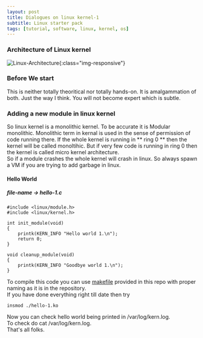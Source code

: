 ```yaml
---
layout: post
title: Dialogues on linux kernel-1
subtitle: Linux starter pack
tags: [tutorial, software, linux, kernel, os]
---
```

### Architecture of Linux kernel
![Linux-Architecture](https://i.pinimg.com/originals/a4/76/e5/a476e5ac785fa192712b24316bfaf3c3.gif){:class="img-responsive"}
### Before We start
This is neither totally theoritical nor totally hands-on. It is amalgammation of both. Just the way I think. You will not become expert which is subtle.  
### Adding a new module in linux kernel
So linux kernel is a monolithic kernel. To be accurate it is Modular monolithic. Monolithic term in kernal is used in the sense of permission of code running there. If the whole kernel is running in ** ring 0 ** then the kernel will be called monoltihic. But if very few code is running in ring 0 then the kernel is called micro kernel architecture.  
So if a module crashes the whole kernel will crash in linux. So always spawn a VM if you are trying to add garbage in linux.
#### Hello World
##### file-name -> hello-1.c
```
#include <linux/module.h>
#include <linux/kernel.h>    

int init_module(void)
{
    printk(KERN_INFO "Hello world 1.\n");
    return 0;
}

void cleanup_module(void)
{
    printk(KERN_INFO "Goodbye world 1.\n");
}  

```
To compile this code you can use [makefile](https://github.com/rava-dosa/linux/tree/master/Linux-Hello%20world) provided in this repo with proper naming as it is in the repository.  
If you have done everything right till date then try
```
insmod ./hello-1.ko
```
Now you can check hello world being printed in /var/log/kern.log.  
To check do cat /var/log/kern.log.  
That's all folks.


